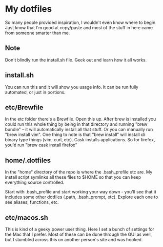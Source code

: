 # My dotfiles
So many people provided inspiration, I wouldn't even know where to begin. Just know that I'm good at copy/paste and most of the stuff in here came from someone smarter than me.

## Note
Don't blindly run the install.sh file. Geek out and learn how it all works.

## install.sh
You can run this and it will show you usage info. It can be run fully automated, or just in portions.

## etc/Brewfile
In the etc folder there's a Brewfile. Open this up. After brew is installed you could run this whole thing by being in that directory and running "brew bundle" – it will automatically install all that stuff. Or you can manually run "brew install vim". One thing to note is that "brew install" will install cli binary type things (vim, curl, etc).  Cask installs applications. So for firefox, you'd run "brew cask install firefox"

## home/.dotfiles
In the "home" directory of the repo is where the .bash_profile etc are. My install script symlinks all these files to $HOME so that you can keep everything source controlled. 

Start with .bash_profile and start working your way down - you'll see that it includes some other dotfiles (.path, .bash_prompt, etc). Explore each one to see aliases, functions, etc.

## etc/macos.sh
This is kind of a geeky power user thing. Here I set a bunch of settings for the Mac that I prefer. Most of these can be done through the GUI as well, but I stumbled across this on another person's site and was hooked.
